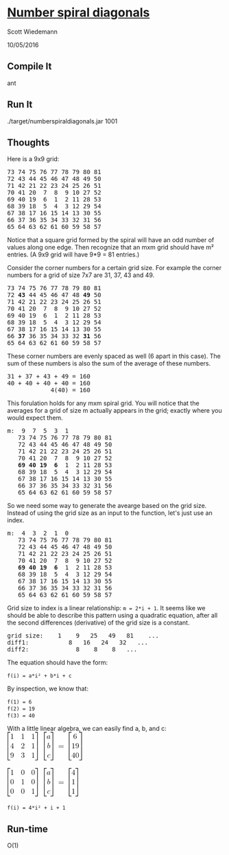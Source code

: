 [Number spiral diagonals](http://projecteuler.net/problem=28)
====================
Scott Wiedemann

10/05/2016

Compile It
----------
ant


Run It
------
./target/numberspiraldiagonals.jar 1001

Thoughts
--------

Here is a 9x9 grid:
<pre>
73 74 75 76 77 78 79 80 81
72 43 44 45 46 47 48 49 50
71 42 21 22 23 24 25 26 51
70 41 20  7  8  9 10 27 52
69 40 19  6  1  2 11 28 53
68 39 18  5  4  3 12 29 54
67 38 17 16 15 14 13 30 55
66 37 36 35 34 33 32 31 56
65 64 63 62 61 60 59 58 57
</pre>

Notice that a square grid formed by the spiral will have an odd number of values along one edge.  Then recognize that an mxm grid should have m² entries. (A 9x9 grid will have 9*9 = 81 entries.)

Consider the corner numbers for a certain grid size.  For example the corner numbers for a grid of size 7x7 are 31, 37, 43 and 49.

<pre>
73 74 75 76 77 78 79 80 81
72 <b>43</b> 44 45 46 47 48 <b>49</b> 50
71 42 21 22 23 24 25 26 51
70 41 20  7  8  9 10 27 52
69 40 19  6  1  2 11 28 53
68 39 18  5  4  3 12 29 54
67 38 17 16 15 14 13 30 55
66 <b>37</b> 36 35 34 33 32 <b>31</b> 56
65 64 63 62 61 60 59 58 57
</pre>

These corner numbers are evenly spaced as well (6 apart in this case).  The sum of these numbers is also the sum of the average of these numbers.
<pre>
31 + 37 + 43 + 49 = 160
40 + 40 + 40 + 40 = 160
            4(40) = 160
</pre>

This forulation holds for any mxm spiral grid.  You will notice that the averages for a grid of size m actually appears in the grid; exactly where you would expect them.
<pre>
m:  9  7  5  3  1
   73 74 75 76 77 78 79 80 81
   72 43 44 45 46 47 48 49 50
   71 42 21 22 23 24 25 26 51
   70 41 20  7  8  9 10 27 52
   <b>69</b> <b>40</b> <b>19</b>  <b>6</b>  1  2 11 28 53
   68 39 18  5  4  3 12 29 54
   67 38 17 16 15 14 13 30 55
   66 37 36 35 34 33 32 31 56
   65 64 63 62 61 60 59 58 57
</pre>

So we need some way to generate the avearge based on the grid size.  Instead of using the grid size as an input to the function, let's just use an index.
<pre>
m:  4  3  2  1  0
   73 74 75 76 77 78 79 80 81
   72 43 44 45 46 47 48 49 50
   71 42 21 22 23 24 25 26 51
   70 41 20  7  8  9 10 27 52
   <b>69</b> <b>40</b> <b>19</b>  <b>6</b>  1  2 11 28 53
   68 39 18  5  4  3 12 29 54
   67 38 17 16 15 14 13 30 55
   66 37 36 35 34 33 32 31 56
   65 64 63 62 61 60 59 58 57
</pre>

Grid size to index is a linear relationship: ```m = 2*i + 1```.  It seems like we should be able to describe this pattern using a quadratic equation, after all the second differences (derivative) of the grid size is a constant.

<pre>
grid size:    1    9   25   49   81    ...
diff1:           8   16   24   32   ...
diff2:             8    8    8   ...
</pre>

The equation should have the form:
```
f(i) = a*i² + b*i + c
```
By inspection, we know that:
```
f(1) = 6
f(2) = 19
f(3) = 40
```

With a little linear algebra, we can easily find a, b, and c:
![Ax=b](lib/Axb.png)

![Ax=b](lib/Axb_solved.png)

```
f(i) = 4*i² + i + 1
```


Run-time
--------
O(1)
